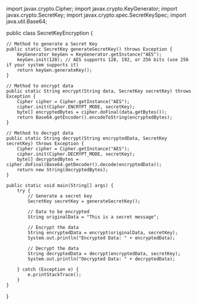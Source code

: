 import javax.crypto.Cipher;
import javax.crypto.KeyGenerator;
import javax.crypto.SecretKey;
import javax.crypto.spec.SecretKeySpec;
import java.util.Base64;

public class SecretKeyEncryption {

    // Method to generate a Secret Key
    public static SecretKey generateSecretKey() throws Exception {
        KeyGenerator keyGen = KeyGenerator.getInstance("AES");
        keyGen.init(128); // AES supports 128, 192, or 256 bits (use 256 if your system supports it)
        return keyGen.generateKey();
    }

    // Method to encrypt data
    public static String encrypt(String data, SecretKey secretKey) throws Exception {
        Cipher cipher = Cipher.getInstance("AES");
        cipher.init(Cipher.ENCRYPT_MODE, secretKey);
        byte[] encryptedBytes = cipher.doFinal(data.getBytes());
        return Base64.getEncoder().encodeToString(encryptedBytes);
    }

    // Method to decrypt data
    public static String decrypt(String encryptedData, SecretKey secretKey) throws Exception {
        Cipher cipher = Cipher.getInstance("AES");
        cipher.init(Cipher.DECRYPT_MODE, secretKey);
        byte[] decryptedBytes = cipher.doFinal(Base64.getDecoder().decode(encryptedData));
        return new String(decryptedBytes);
    }

    public static void main(String[] args) {
        try {
            // Generate a secret key
            SecretKey secretKey = generateSecretKey();

            // Data to be encrypted
            String originalData = "This is a secret message";

            // Encrypt the data
            String encryptedData = encrypt(originalData, secretKey);
            System.out.println("Encrypted Data: " + encryptedData);

            // Decrypt the data
            String decryptedData = decrypt(encryptedData, secretKey);
            System.out.println("Decrypted Data: " + decryptedData);

        } catch (Exception e) {
            e.printStackTrace();
        }
    }
}